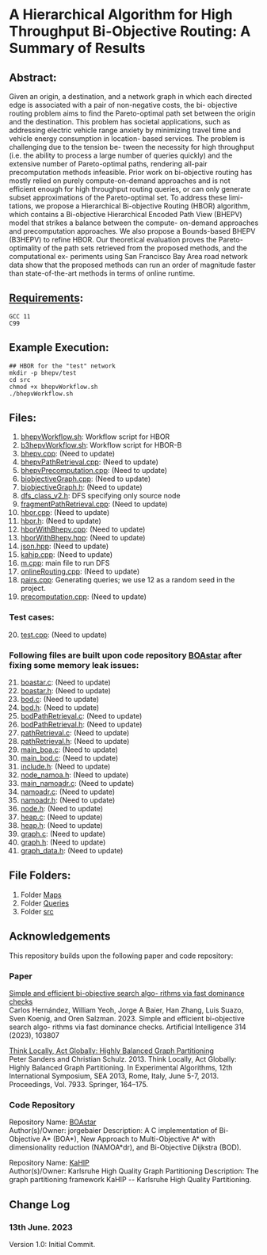 # A Hierarchical Algorithm for High Throughput Bi-Objective Routing: A Summary of Results

## Abstract:

Given an origin, a destination, and a network graph in which each
directed edge is associated with a pair of non-negative costs, the bi-
objective routing problem aims to find the Pareto-optimal path set
between the origin and the destination. This problem has societal
applications, such as addressing electric vehicle range anxiety by
minimizing travel time and vehicle energy consumption in location-
based services. The problem is challenging due to the tension be-
tween the necessity for high throughput (i.e. the ability to process
a large number of queries quickly) and the extensive number of
Pareto-optimal paths, rendering all-pair precomputation methods
infeasible. Prior work on bi-objective routing has mostly relied on
purely compute-on-demand approaches and is not efficient enough
for high throughput routing queries, or can only generate subset
approximations of the Pareto-optimal set. To address these limi-
tations, we propose a Hierarchical Bi-objective Routing (HBOR)
algorithm, which contains a Bi-objective Hierarchical Encoded Path
View (BHEPV) model that strikes a balance between the compute-
on-demand approaches and precomputation approaches. We also
propose a Bounds-based BHEPV (B3HEPV) to refine HBOR. Our
theoretical evaluation proves the Pareto-optimality of the path sets
retrieved from the proposed methods, and the computational ex-
periments using San Francisco Bay Area road network data show
that the proposed methods can run an order of magnitude faster
than state-of-the-art methods in terms of online runtime.

## [Requirements](https://github.com/yang-mingzhou/biobjectiveRouting):
```
GCC 11
C99
```
## Example Execution: 
```
## HBOR for the "test" network
mkdir -p bhepv/test
cd src
chmod +x bhepvWorkflow.sh
./bhepvWorkflow.sh
```

## Files:
1. [bhepvWorkflow.sh](https://github.com/yang-mingzhou/biobjectiveRouting/blob/main/src/bhepvWorkflow.sh): Workflow script for HBOR
2. [b3hepvWorkflow.sh](https://github.com/yang-mingzhou/biobjectiveRouting/blob/main/src/b3hepvWorkflow.sh): Workflow script for HBOR-B
3. [bhepv.cpp](https://github.com/yang-mingzhou/biobjectiveRouting/blob/main/src/bhepv.cpp): (Need to update)
4. [bhepvPathRetrieval.cpp](https://github.com/yang-mingzhou/biobjectiveRouting/blob/main/src/bhepvPathRetrieval.cpp): (Need to update)
5. [bhepvPrecomputation.cpp](https://github.com/yang-mingzhou/biobjectiveRouting/blob/main/src/bhepvPrecomputation.cpp): (Need to update)
6. [biobjectiveGraph.cpp](https://github.com/yang-mingzhou/biobjectiveRouting/blob/main/src/biobjectiveGraph.cpp): (Need to update)
7. [biobjectiveGraph.h](https://github.com/yang-mingzhou/biobjectiveRouting/blob/main/src/biobjectiveGraph.h): (Need to update)
8. [dfs_class_v2.h](https://github.com/yang-mingzhou/biobjectiveRouting/blob/main/src/dfs_class_v2.h): DFS specifying only source node
9. [fragmentPathRetrieval.cpp](https://github.com/yang-mingzhou/biobjectiveRouting/blob/main/src/fragmentPathRetrieval.cpp): (Need to update)
10. [hbor.cpp](https://github.com/yang-mingzhou/biobjectiveRouting/blob/main/src/hbor.cpp): (Need to update)
11. [hbor.h](https://github.com/yang-mingzhou/biobjectiveRouting/blob/main/src/hbor.h): (Need to update)
12. [hborWithBhepv.cpp](https://github.com/yang-mingzhou/biobjectiveRouting/blob/main/src/hborWithBhepv.cpp): (Need to update)
13. [hborWithBhepv.hpp](https://github.com/yang-mingzhou/biobjectiveRouting/blob/main/src/hborWithBhepv.hpp): (Need to update)
14. [json.hpp](https://github.com/yang-mingzhou/biobjectiveRouting/blob/main/src/json.hpp): (Need to update)
15. [kahip.cpp](https://github.com/yang-mingzhou/biobjectiveRouting/blob/main/src/kahip.cpp): (Need to update)
16. [m.cpp](https://github.com/yang-mingzhou/biobjectiveRouting/blob/main/src/m.cpp): main file to run DFS 
17. [onlineRouting.cpp](https://github.com/yang-mingzhou/biobjectiveRouting/blob/main/src/onlineRouting.cpp): (Need to update)
18. [pairs.cpp](https://github.com/yang-mingzhou/biobjectiveRouting/blob/main/src/pairs.cpp): Generating queries; we use 12 as a random seed in the project.
19. [precomputation.cpp](https://github.com/yang-mingzhou/biobjectiveRouting/blob/main/src/precomputation.cpp): (Need to update)

### Test cases:

20. [test.cpp](https://github.com/yang-mingzhou/biobjectiveRouting/blob/main/src/test.cpp): (Need to update)

### Following files are built upon code repository [BOAstar](https://github.com/jorgebaier/BOAstar/)   after fixing some memory leak issues:

21. [boastar.c](https://github.com/yang-mingzhou/biobjectiveRouting/blob/main/src/boastar.c): (Need to update)
22. [boastar.h](https://github.com/yang-mingzhou/biobjectiveRouting/blob/main/src/boastar.h): (Need to update)
23. [bod.c](https://github.com/yang-mingzhou/biobjectiveRouting/blob/main/src/bod.c): (Need to update)
24. [bod.h](https://github.com/yang-mingzhou/biobjectiveRouting/blob/main/src/bod.h): (Need to update)
25. [bodPathRetrieval.c](https://github.com/yang-mingzhou/biobjectiveRouting/blob/main/src/bodPathRetrieval.c): (Need to update)
26. [bodPathRetrieval.h](https://github.com/yang-mingzhou/biobjectiveRouting/blob/main/src/bodPathRetrieval.h): (Need to update)
27. [pathRetrieval.c](https://github.com/yang-mingzhou/biobjectiveRouting/blob/main/src/pathRetrieval.c): (Need to update)
28. [pathRetrieval.h](https://github.com/yang-mingzhou/biobjectiveRouting/blob/main/src/pathRetrieval.h): (Need to update)
29. [main_boa.c](https://github.com/yang-mingzhou/biobjectiveRouting/blob/main/src/main_boa.c): (Need to update)
30. [main_bod.c](https://github.com/yang-mingzhou/biobjectiveRouting/blob/main/src/main_bod.c): (Need to update)
31. [include.h](https://github.com/yang-mingzhou/biobjectiveRouting/blob/main/src/include.h): (Need to update)
32. [node_namoa.h](https://github.com/yang-mingzhou/biobjectiveRouting/blob/main/src/node_namoa.h): (Need to update)
33. [main_namoadr.c](https://github.com/yang-mingzhou/biobjectiveRouting/blob/main/src/main_namoadr.c): (Need to update)
34. [namoadr.c](https://github.com/yang-mingzhou/biobjectiveRouting/blob/main/src/namoadr.c): (Need to update)
35. [namoadr.h](https://github.com/yang-mingzhou/biobjectiveRouting/blob/main/src/namoadr.h): (Need to update)
36. [node.h](https://github.com/yang-mingzhou/biobjectiveRouting/blob/main/src/node.h): (Need to update)
37. [heap.c](https://github.com/yang-mingzhou/biobjectiveRouting/blob/main/src/heap.c): (Need to update)
38. [heap.h](https://github.com/yang-mingzhou/biobjectiveRouting/blob/main/src/heap.h): (Need to update)
39. [graph.c](https://github.com/yang-mingzhou/biobjectiveRouting/blob/main/src/graph.c): (Need to update)
40. [graph.h](https://github.com/yang-mingzhou/biobjectiveRouting/blob/main/src/graph.h): (Need to update)
41. [graph_data.h](https://github.com/yang-mingzhou/biobjectiveRouting/blob/main/src/graph_data.h): (Need to update)


## File Folders:

1. Folder [Maps](https://github.com/yang-mingzhou/biobjectiveRouting/tree/main/Maps)
2. Folder [Queries](https://github.com/yang-mingzhou/biobjectiveRouting/tree/main/Queries)
3. Folder [src](https://github.com/yang-mingzhou/biobjectiveRouting/tree/main/src)

## Acknowledgements

This repository builds upon the following paper and code repository:

### Paper
[Simple and efficient bi-objective search algo-
rithms via fast dominance checks](https://www.sciencedirect.com/science/article/pii/S0004370222001473)  
Carlos Hernández, William Yeoh, Jorge A Baier, Han Zhang, Luis Suazo, Sven
Koenig, and Oren Salzman. 2023. Simple and efficient bi-objective search algo-
rithms via fast dominance checks. Artificial Intelligence 314 (2023), 103807

[Think Locally, Act Globally: Highly
Balanced Graph Partitioning](https://link.springer.com/chapter/10.1007/978-3-642-38527-8_16)  
Peter Sanders and Christian Schulz. 2013. Think Locally, Act Globally: Highly
Balanced Graph Partitioning. In Experimental Algorithms, 12th International
Symposium, SEA 2013, Rome, Italy, June 5-7, 2013. Proceedings, Vol. 7933. Springer,
164–175.

### Code Repository
Repository Name: [BOAstar](https://github.com/jorgebaier/BOAstar/)  
Author(s)/Owner: jorgebaier 
Description: A C implementation of Bi-Objective A* (BOA*), New Approach to Multi-Objective A* with dimensionality reduction (NAMOA*dr), and Bi-Objective Dijkstra (BOD). 

Repository Name: [KaHIP](https://github.com/KaHIP/KaHIP)  
Author(s)/Owner: Karlsruhe High Quality Graph Partitioning 
Description: The graph partitioning framework KaHIP -- Karlsruhe High Quality Partitioning.

Change Log
-----

### 13th June. 2023
Version 1.0: Initial Commit.
